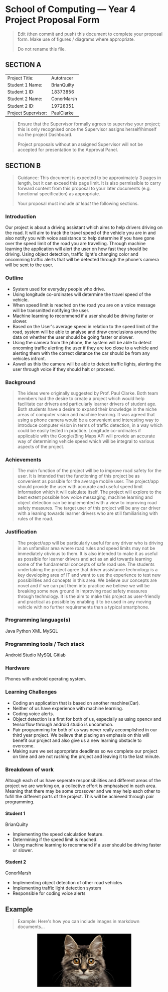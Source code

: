 # School of Computing &mdash; Year 4 Project Proposal Form

> Edit (then commit and push) this document to complete your proposal form.
> Make use of figures / diagrams where appropriate.
>
> Do not rename this file.

## SECTION A

|                     |                   |
|---------------------|-------------------|
|Project Title:       | Autotracer           |
|Student 1 Name:      | BrianQuilty           |
|Student 1 ID:        | 18373856            |
|Student 2 Name:      | ConorMarsh            |
|Student 2 ID:        | 19728351            |
|Project Supervisor:  | PaulClarke            |

> Ensure that the Supervisor formally agrees to supervise your project; this is only recognised once the
> Supervisor assigns herself/himself via the project Dashboard.
>
> Project proposals without an assigned
> Supervisor will not be accepted for presentation to the Approval Panel.

## SECTION B

> Guidance: This document is expected to be approximately 3 pages in length, but it can exceed this page limit.
> It is also permissible to carry forward content from this proposal to your later documents (e.g. functional
> specification) as appropriate.
>
> Your proposal must include *at least* the following sections.


### Introduction

Our project is about a driving assistant which aims to help drivers driving on the road. It will aim to track the travel speed of the vehicle you are in and also notify you with voice assistance to help determine if you have gone over the speed limit of the road you are travelling. Through machine learning the application will alert the user on how fast they should be driving. Using object detection, traffic light's changing color and oncomming traffic alerts that will be detected through the phone's camera will be sent to the user.

### Outline

- System used for everyday people who drive.
- Using longitude co-ordinates will determine the travel speed of the vehicle.
- When speed limit is reached on the road you are on a voice message will be transmitted notifying the user.
- Machine learning to recommend if a user should be driving faster or slower.
- Based on the User's average speed in relation to the speed limit of the road, system will be able to analyse and draw conclusions
around the data on whether the user should be going faster or slower.
- Using the camera from the phone, the system will be able to detect oncoming traffic alerting the user if they are too close to a vehicle and alerting them with the correct distance the car should be from any vehicles infront.
- Aswell as this the camera will be able to detect traffic lights, alerting the user through voice if they should halt or proceed.

### Background

> The ideas were originally suggested by Prof. Paul Clarke.
> Both team members had the desire to create a project which would help facilitate car drivers and particularly learner drivers of student age.
> Both students have a desire to expand their knowledge in the niche areas of computer vision and machine learning.
> It was agreed that using a phone camera would be a convenient and interesting way to introduce computer vision in terms of traffic detection, in a way which could be easily tested in practice.
> Longitude co-ordinates if applicable with the Google/Bing Maps API will provide an accurate way of determining vehicle speed which will be integral to various aspects of the project.
### Achievements

> The main function of the project will be to improve road safety for the user.
> It is intended that the functioning of this project be as convenient as possible for the average mobile user.
> The project/app should provide the user with accurate and useful speed limit information which it will calculate itself.
> The project will explore to the best extent possible how voice messaging, machine learning and object detection can be implemented with a view to improving road safety measures.
> The target user of this project will be any car driver with a leaning towards learner drivers who are still familiarising with rules of the road.
### Justification

> The project/app will be particularly useful for any driver who is driving in an unfamiliar area where road rules and speed limits may not be immediately obvious to them.
> It is also intended to make it as useful as possible for learner drivers and act as an aid towards learning some of the fundamental concepts of safe road use.
> The students undertaking the project agree that driver assistance technology is a key developing area of IT and want to use the experience to test new possibilities and concepts in this area.
> We believe our concepts are novel and if we can put them into practice we believe we will be breaking some new ground in improving road safety measures through technology.
> It is the aim to make this project as user-friendly and practical as possible by enabling it to be used in any moving vehicle with no further requirements than a typical smartphone.
### Programming language(s)

Java
Python
XML
MySQL

### Programming tools / Tech stack

Android Studio
MySQL
Gitlab


### Hardware

Phones with android operating system.

### Learning Challenges

- Coding an application that is based on another machine(Car).
- Neither of us have experience with machine learning.
- Coding voice alerts.
- Object detection is a first for both of us, especially as using opencv and tensorflow through android studio is uncommon.
- Pair programming for both of us was never really accomplished in our third year project. We believe that placing an emphasis
on this will benefit our project and also give us a new learning obstacle to overcome.
- Making sure we set appropriate deadlines so we complete our project on time and are not rushing the project and leaving it to the 
last minute.

### Breakdown of work

Altough each of us have seperate responsibilities and different areas of the project we are working on, a collective effort is emphasised in each area. Meaning that there may be some crossover and we may help each other to fufill the different parts of the project. This will be achieved through pair programming. 

#### Student 1

BrianQuilty

- Implementing the speed calculation feature.
- Determining if the speed limit is reached.
- Using machine learning to recommend if a user should be driving faster or slower.

#### Student 2

ConorMarsh

- Implementing object detection of other road vehicles
- Implementing traffic light detection system
- Responsible for coding voice alerts

## Example

> Example: Here's how you can include images in markdown documents...

<!-- Basically, just use HTML! -->

<p align="center">
  <img src="./res/cat.png" width="300px">
</p>

